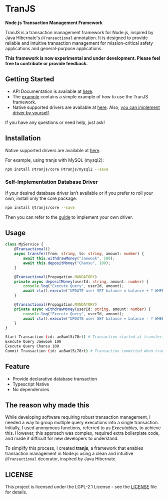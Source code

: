 # TranJS

**Node.js Transaction Management Framework**

TranJS is a transaction management framework for Node.js, inspired by Java Hibernate's `@Transactional` annotation.
It is designed to provide reliable and intuitive transaction management for mission-critical safety applications and general-purpose applications.

**This framework is now experimental and under development. Please feel free to contribute or provide feedback.**

## Getting Started
* API Documentation is available at [here](/docs/api.md).
* The [example](/example) contains a simple example of how to use the TranJS framework.
* Native supported drivers are available at [here](/docs/drivers.md). Also, [you can implement driver by yourself](/docs/self-implement-guide.md).

If you have any questions or need help, just ask!

## Installation

Native supported drivers are available at [here](/docs/drivers.md).

For example, using tranjs with MySQL (mysql2):

```bash
npm install @tranjs/core @tranjs/mysql2 --save
```

### Self-Implementation Database Driver

If your desired database driver isn’t available or if you prefer to roll your own,
install only the core package:

```bash
npm install @tranjs/core --save
```

Then you can refer to the [guide](/docs/self-implement-guide.md) to implement your own driver.

## Usage

```typescript
class MyService {
    @Transactional()
    async transfer(from: string, to: string, amount: number) {
        await this.withdrawMoney("Jaewook", 100);
        await this.depositMoney("Chansu", 100);
    }

    @Transactional(Propagation.MANDATORY)
    private async depositMoney(userId: string, amount: number) {
        console.log("Execute Query", userId, amount);
        await ctx().execute("UPDATE user SET balance = balance + ? WHERE id = ?", [amount, userId]);
    }

    @Transactional(Propagation.MANDATORY)
    private async withdrawMoney(userId: string, amount: number) {
        console.log("Execute Query", userId, amount);
        await ctx().execute("UPDATE user SET balance = balance - ? WHERE id = ?", [amount, userId]);
    }
}
```

```bash
Start Transaction (id: ae8wml5i78rt) # Transaction started at transfer()
Execute Query Jaewook 100
Execute Query Chansu 100
Commit Transaction (id: ae8wml5i78rt) # Transaction committed when transfer() finished
```

## Feature
* Provide declarative database transaction
* Typescript Native
* No dependencies

## The reason why made this
While developing software requiring robust transaction management, I needed a way to group multiple query executions into a single transaction. Initially, I used anonymous functions, referred to as _Executables_, to achieve this. However, this approach was complex, required extra boilerplate code, and made it difficult for new developers to understand.

To simplify this process, I created **tranjs**, a framework that enables transaction management in Node.js using a clean and intuitive `@Transactional` decorator, inspired by Java Hibernate.

## LICENSE

This project is licensed under the LGPL-2.1 License - see the [LICENSE](LICENSE) file for details.
